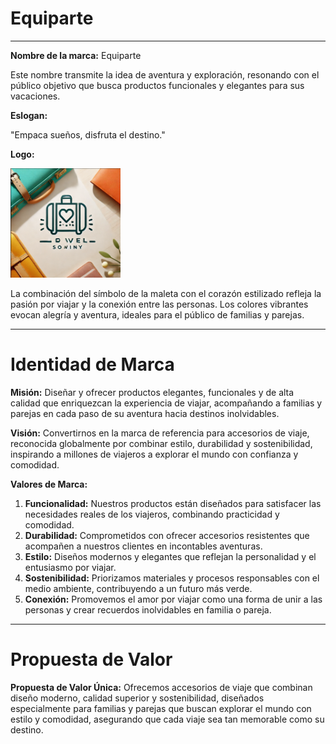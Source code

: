 # Equiparte

---

**Nombre de la marca:** Equiparte

Este nombre transmite la idea de aventura y exploración, resonando con el público objetivo que busca productos funcionales y elegantes para sus vacaciones.

**Eslogan:**

"Empaca sueños, disfruta el destino."


**Logo:**

<img src="https://github.com/william-1330/Equiparte/blob/main/1.png?raw=true" width="35%"/>

La combinación del símbolo de la maleta con el corazón estilizado refleja la pasión por viajar y la conexión entre las personas. Los colores vibrantes evocan alegría y aventura, ideales para el público de familias y parejas.


---

# Identidad de Marca

**Misión:**
Diseñar y ofrecer productos elegantes, funcionales y de alta calidad que enriquezcan la experiencia de viajar, acompañando a familias y parejas en cada paso de su aventura hacia destinos inolvidables.

**Visión:**
Convertirnos en la marca de referencia para accesorios de viaje, reconocida globalmente por combinar estilo, durabilidad y sostenibilidad, inspirando a millones de viajeros a explorar el mundo con confianza y comodidad.

**Valores de Marca:**

1. **Funcionalidad:** Nuestros productos están diseñados para satisfacer las necesidades reales de los viajeros, combinando practicidad y comodidad.
2. **Durabilidad:** Comprometidos con ofrecer accesorios resistentes que acompañen a nuestros clientes en incontables aventuras.
3. **Estilo:** Diseños modernos y elegantes que reflejan la personalidad y el entusiasmo por viajar.
4. **Sostenibilidad:** Priorizamos materiales y procesos responsables con el medio ambiente, contribuyendo a un futuro más verde.
5. **Conexión:** Promovemos el amor por viajar como una forma de unir a las personas y crear recuerdos inolvidables en familia o pareja.

---

# Propuesta de Valor

**Propuesta de Valor Única:**
Ofrecemos accesorios de viaje que combinan diseño moderno, calidad superior y sostenibilidad, diseñados especialmente para familias y parejas que buscan explorar el mundo con estilo y comodidad, asegurando que cada viaje sea tan memorable como su destino.
